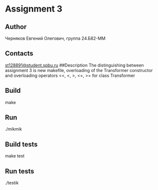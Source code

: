 # Assignment 3
## Author
Черняков Евгений Олегович, группа 24.Б82-ММ
## Contacts
st128891@student.spbu.ru
##Description
The distinguishing between assignment 3 is new makefile, overloading of the Transformer constructor and overloading operators <<, <, >, <=, >= for class Transformer 
## Build
make
## Run
./mikmik
## Build tests
make test
## Run tests
./testik
